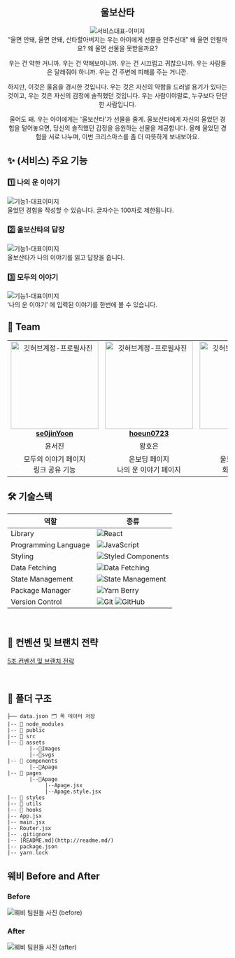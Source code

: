 <div align="center">

<h2> 울보산타 </h2>

<img src=""  alt="서비스대표-이미지" />
<div>”울면 안돼, 울면 안돼, 산타할아버지는 우는 아이에게 선물을 안주신대”
왜 울면 안될까요? 왜 울면 선물을 못받을까요?

우는 건 약한 거니까. 우는 건 약해보이니까. 
우는 건 시끄럽고 귀찮으니까. 우는 사람들은 달래줘야 하니까. 우는 건 주변에 피해를 주는 거니깐.

하지만, 이것은 울음을 경시한 것입니다.
우는 것은 자신의 약함을 드러낼 용기가 있다는 것이고, 
우는 것은 자신의 감정에 솔직했던 것입니다.
우는 사람이야말로, 누구보다 단단한 사람입니다.

울어도 돼. 우는 아이에게는 '울보산타'가 선물을 줄게.
울보산타에게 자신의 울었던 경험을 털어놓으면, 당신의 솔직했던 감정을 응원하는 선물을 제공합니다.
올해 울었던 경험을 서로 나누며, 이번 크리스마스를 좀 더 따뜻하게 보내보아요.</div>

</div>

<h2> ✨ (서비스) 주요 기능 </h2>

<h3> 1️⃣ 나의 운 이야기 </h3>
<img src=""  alt="기능1-대표이미지" />
<div > 울었던 경험을 작성할 수 있습니다. 글자수는 100자로 제한됩니다.  <br/></div>


<h3> 2️⃣ 울보산타의 답장 </h3>
<img src=""  alt="기능1-대표이미지" />
<div >울보산타가 나의 이야기를 읽고 답장을 줍니다.  <br/></div>


<h3> 3️⃣ 모두의 이야기 </h3>
<img src=""  alt="기능1-대표이미지" />
<div >‘나의 운 이야기’ 에 입력된 이야기를 한번에 볼 수 있습니다.  <br/></div>

<h2> 👥 Team </h2>

<table align="center">
    <tr align="center">
      <td style="min-width: 150px;">
            <a href="https://github.com/se0jinYoon">
              <img src="https://avatars.githubusercontent.com/se0jinYoon" width="200" alt="깃허브계정-프로필사진">
              <br />
              <b>se0jinYoon</b>
            </a>
        </td>
      <td style="min-width: 150px;">
            <a href="https://github.com/hoeun0723">
              <img src="https://avatars.githubusercontent.com/hoeun0723" width="200" alt="깃허브계정-프로필사진">
              <br />
              <b>hoeun0723</b>
            </a>
        </td>
      <td style="min-width: 150px;">
            <a href="https://github.com/SooY2">
              <img src="https://avatars.githubusercontent.com/SooY2" width="200" alt="깃허브계정-프로필사진">
              <br />
              <b>SooY2</b>
            </a>
        </td>
    </tr>
    <tr align="center">
       <td>
            윤서진 <br/>
      </td>
       <td>
            왕호은 <br/>
      </td>
       <td>
            신수연 <br/>
      </td>
    </tr>
  	<tr align="center">
       <td>
          모두의 이야기 페이지 <br/>
          링크 공유 기능 
      </td>
       <td>
          온보딩 페이지 <br/>
          나의 운 이야기 페이지
      </td>
       <td>
          울보산타의 답장 <br/>
          화면 캡쳐 기능
      </td>
    </tr>
</table>

<h2> 🛠 기술스택 </h2>

| 역할                 | 종류                                                                                                                                                                                                              |
| -------------------- | ----------------------------------------------------------------------------------------------------------------------------------------------------------------------------------------------------------------- |
| Library              | ![React](https://img.shields.io/badge/React-61DAFB?style=for-the-badge&logo=React&logoColor=black)                                                                                                                |
| Programming Language | ![JavaScript](https://img.shields.io/badge/JavaScript-F7DF1E.svg?style=for-the-badge&logo=JavaScript&logoColor=black)                                                                                             |
| Styling              | ![Styled Components](https://img.shields.io/badge/styled--components-DB7093?style=for-the-badge&logo=styled-components&logoColor=white)                                                                           |
| Data Fetching        | ![Data Fetching](https://img.shields.io/badge/Axios-5A29E4?style=for-the-badge&logo=Axios&logoColor=white)                                                                                                        |
| State Management     | ![State Management](https://img.shields.io/badge/recoil-f26b00?style=for-the-badge&logo=Recoil)                                                                                                                   |
| Package Manager      | ![Yarn Berry](https://img.shields.io/badge/Yarn_Berry-2C8EBB?style=for-the-badge&logo=yarn&logoColor=white)                                                                                                       |
| Version Control      | ![Git](https://img.shields.io/badge/git-%23F05033.svg?style=for-the-badge&logo=git&logoColor=white) ![GitHub](https://img.shields.io/badge/github-%23121011.svg?style=for-the-badge&logo=github&logoColor=white)  |

<br/>

<h2>  📄 컨벤션 및 브랜치 전략 </h2>

[5조 컨벤션 및 브랜치 전략](https://www.notion.so/5-71840bb6c8ee48d79134ee5d20dbd87d)


<br/>

<h2> 📁 폴더 구조 </h2>

```
├── data.json 🗂 목 데이터 저장
|-- 📁 node_modules
|-- 📁 public
|-- 📁 src
|-- 📁 assets
       |--📁Images
       |--📁svgs
|-- 📁 components
       |--📁Apage
|-- 📁 pages
       |--📁Apage
            |--Apage.jsx
            |--Apage.style.jsx
|-- 📁 styles
|-- 📁 utils 
|-- 📁 hooks
|-- App.jsx
|-- main.jsx
|-- Router.jsx
|-- .gitignore
|-- [README.md](http://readme.md/)
|-- package.json
|-- yarn.lock
```

<h2>웨비 Before and After</h2>
<h3>Before</h3>
<img src="https://github.com/33rd-SOPKATHON-TEAM5/Client/assets/109661444/5a6f2e8f-ea07-407f-947f-63dad1b1aa2c" alt="웨비 팀원들 사진 (before)"/>
 

<h3>After</h3>
<img src="" alt="웨비 팀원들 사진 (after)"/>
